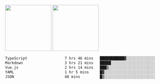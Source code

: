 <img src="https://github-readme-stats.vercel.app/api?username=Dream4ever&count_private=true&show_icons=true&theme=tokyonight" height="150" /> <img src="https://github-readme-stats.vercel.app/api/top-langs/?username=Dream4ever&count_private=true&show_icons=true&theme=tokyonight&langs_count=5&layout=compact" height="150" />

<!--START_SECTION:waka-->

```txt
TypeScript                 7 hrs 46 mins   ███████████▓░░░░░░░░░░░░░   46.74 %
Markdown                   3 hrs 21 mins   █████░░░░░░░░░░░░░░░░░░░░   20.17 %
Vue.js                     2 hrs 14 mins   ███▒░░░░░░░░░░░░░░░░░░░░░   13.51 %
YAML                       1 hr 5 mins     █▓░░░░░░░░░░░░░░░░░░░░░░░   06.53 %
JSON                       48 mins         █▒░░░░░░░░░░░░░░░░░░░░░░░   04.89 %
```

<!--END_SECTION:waka-->
